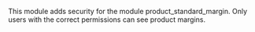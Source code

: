 This module adds security for the module product_standard_margin. Only users
with the correct permissions can see product margins.
